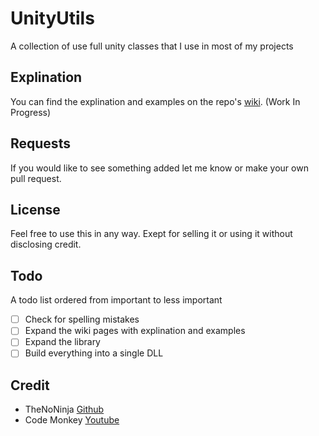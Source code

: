 # UnityUtils

A collection of use full unity classes that I use in most of my projects

## Explination

You can find the explination and examples on the repo's [wiki](https://github.com/TheNoNinja/UnityUtils/wiki). (Work In Progress) 

## Requests

If you would like to see something added let me know or make your own pull request.

## License

Feel free to use this in any way. Exept for selling it or using it without disclosing credit.

## Todo

A todo list ordered from important to less important
- [ ] Check for spelling mistakes 
- [ ] Expand the wiki pages with explination and examples
- [ ] Expand the library
- [ ] Build everything into a single DLL

## Credit

- TheNoNinja [Github](https://www.github.com/TheNoNinja)
- Code Monkey [Youtube](https://www.youtube.com/channel/UCFK6NCbuCIVzA6Yj1G_ZqCg)
